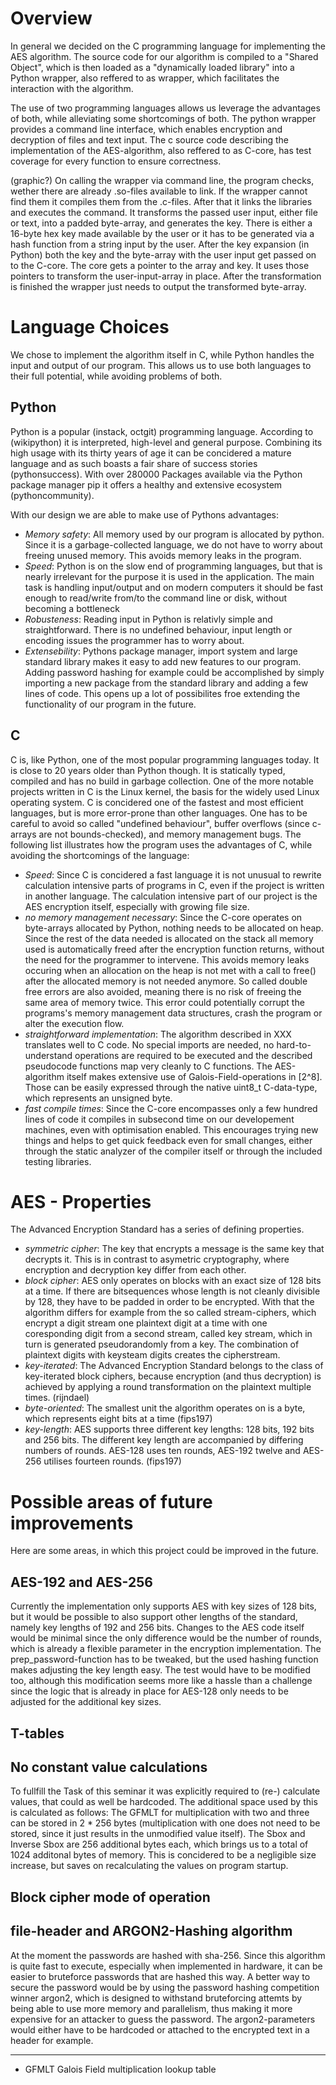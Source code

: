 # Overview

In general we decided on the C programming language for implementing the AES algorithm. The source code for our algorithm is compiled to a "Shared Object", which is then loaded as a "dynamically loaded library" into a Python wrapper, also reffered to as wrapper, which facilitates the interaction with the algorithm. 

The use of two programming languages allows us leverage the advantages of both, while alleviating some shortcomings of both.
The python wrapper provides a command line interface, which enables encryption and decryption of files and text input. The c source code describing the implementation of the AES-algorithm, also reffered to as C-core, has test coverage for every function to ensure correctness.

(graphic?) On calling the wrapper via command line, the program checks, wether there are already .so-files available to link. If the wrapper cannot find them it compiles them from the .c-files. After that it links the libraries and executes the command. It transforms the passed user input, either file or text, into a padded byte-array, and generates the key. There is either a 16-byte hex key made available by the user or it has to be generated via a hash function from a string input by the user. After the key expansion (in Python) both the key and the byte-array with the user input get passed on to the C-core. The core gets a pointer to the array and key. It uses those pointers to transform the user-input-array in place. After the transformation is finished the wrapper just needs to output the transformed byte-array.

# Language Choices

We chose to implement the algorithm itself in C, while Python handles the input and output of our program. This allows us to use both languages to their full potential, while avoiding problems of both.

## Python

Python is a popular (instack, octgit) programming language. According to (wikipython) it is interpreted, high-level and general purpose. Combining its high usage with its thirty years of age it can be concidered a mature language and as such boasts a fair share of success stories (pythonsuccess). With over 280000 Packages available via the Python package manager pip it offers a healthy and extensive ecosystem (pythoncommunity). 

With our design we are able to make use of Pythons advantages:
* *Memory safety*: All memory used by our program is allocated by python. Since it is a garbage-collected language, we do not have to worry about freeing unused memory. This avoids memory leaks in the program.
* *Speed*: Python is on the slow end of programming languages, but that is nearly irrelevant for the purpose it is used in the application. The main task is handling input/output and on modern computers it should be fast enough to read/write from/to the command line or disk, without becoming a bottleneck
* *Robusteness*: Reading input in Python is relativly simple and straightforward. There is no undefined behaviour, input length or encoding issues the programmer has to worry about. 
* *Extensebility*: Pythons package manager, import system and large standard library makes it easy to add new features to our program. Adding password hashing for example could be accomplished by simply importing a new package from the standard library and adding a few lines of code. This opens up a lot of possibilites froe extending the functionality of our program in the future.

## C

C is, like Python, one of the most popular programming languages today. It is close to 20 years older than Python though. It is statically typed, compiled and has no build in garbage collection. One of the more notable projects written in C is the Linux kernel, the basis for the widely used Linux operating system. 
C is concidered one of the fastest and most efficient languages, but is more error-prone than other languages. One has to be careful to avoid so called "undefined behaviour", buffer overflows (since c-arrays are not bounds-checked), and memory management bugs. The following list illustrates how the program uses the advantages of C, while avoiding the shortcomings of the language:

* *Speed*: Since C is concidered a fast language it is not unusual to rewrite calculation intensive parts of programs in C, even if the project is written in another language. The calculation intensive part of our project is the AES encryption itself, especially with growing file size.
* *no memory management necessary*: Since the C-core operates on byte-arrays allocated by Python, nothing needs to be allocated on heap. Since the rest of the data needed is allocated on the stack all memory used is automatically freed after the encryption function returns, without the need for the programmer to intervene. This avoids memory leaks occuring when an allocation on the heap is not met with a call to free() after the allocated memory is not needed anymore. So called double free errors are also avoided, meaning there is no risk of freeing the same area of memory twice. This error could potentially corrupt the programs's memory management data structures, crash the program or alter the execution flow.
* *straightforward implementation*: The algorithm described in XXX translates well to C code. No special imports are needed, no hard-to-understand operations are required to be executed and the described pseudocode functions map very cleanly to C functions. The AES-algorithm itself makes extensive use of Galois-Field-operations in \[2^8\]. Those can be easily expressed through the native uint8_t C-data-type, which represents an unsigned byte.
* *fast compile times*: Since the C-core encompasses only a few hundred lines of code it compiles in subsecond time on our developement machines, even with optimisation enabled. This encourages trying new things and helps to get quick feedback even for small changes, either through the static analyzer of the compiler itself or through the included testing libraries.

# AES - Properties

The Advanced Encryption Standard has a series of defining properties.

* *symmetric cipher*: The key that encrypts a message is the same key that decrypts it. This is in contrast to asymetric cryptography, where encryption and decryption key differ from each other.
* *block cipher*: AES only operates on blocks with an exact size of 128 bits at a time. If there are bitsequences whose length is not cleanly divisible by 128, they have to be padded in order to be encrypted. With that the algorithm differs for example from the so called stream-ciphers, which encrypt a digit stream one plaintext digit at a time with one coresponding digit from a second stream, called key stream, which in turn is generated pseudorandomly from a key. The combination of plaintext digits with keysteam digits creates the cipherstream.
* *key-iterated*: The Advanced Encryption Standard belongs to the class of key-iterated block ciphers, because encryption (and thus decryption) is achieved by applying a round transformation on the plaintext multiple times. (rijndael)
* *byte-oriented*: The smallest unit the algorithm operates on is a byte, which represents eight bits at a time (fips197)
* *key-length*: AES supports three different key lengths: 128 bits, 192 bits and 256 bits. The different key length are accompanied by differing numbers of rounds. AES-128 uses ten rounds, AES-192 twelve and AES-256 utilises fourteen rounds. (fips197)
# Possible areas of future improvements

Here are some areas, in which this project could be improved in the future.

## AES-192 and AES-256

Currently the implementation only supports AES with key sizes of 128 bits, but it would be possible to also support other lengths of the standard, namely key lengths of 192 and 256 bits. Changes to the AES code itself would be minimal since the only difference would be the number of rounds, which is already a flexible parameter in the encryption implementation. The prep_password-function has to be tweaked, but the used hashing function makes adjusting the key length easy. 
The test would have to be modified too, although this modification seems more like a hassle than a challenge since the logic that is already in place for AES-128 only needs to be adjusted for the additional key sizes.

## T-tables

## No constant value calculations

To fullfill the Task of this seminar it was explicitly required to (re-) calculate values, that could as well be hardcoded. The additional space used by this is calculated as follows: 
The GFMLT for multiplication with two and three can be stored in 2 * 256 bytes (multiplication with one does not need to be stored, since it just results in the unmodified value itself). The Sbox and Inverse Sbox are 256 additional bytes each, which brings us to a total of 1024 additonal bytes of memory. This is concidered to be a negligible size increase, but saves on recalculating the values on program startup.

## Block cipher mode of operation

## file-header and ARGON2-Hashing algorithm

At the moment the passwords are hashed with sha-256. Since this algorithm is quite fast to execute, especially when implemented in hardware, it can be easier to bruteforce passwords that are hashed this way. A better way to secure the password would be by using the password hashing competition winner argon2, which is designed to withstand bruteforcing attemts by being able to use more memory and parallelism, thus making it more expensive for an attacker to guess the password. 
The argon2-parameters would either have to be hardcoded or attached to the encrypted text in a header for example.





---
* GFMLT Galois Field multiplication lookup table
